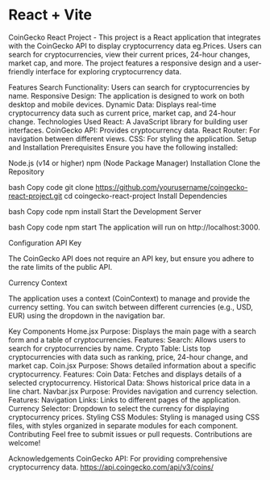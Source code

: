 # React + Vite

CoinGecko React Project -
This project is a React application that integrates with the CoinGecko API to display cryptocurrency data eg.Prices. Users can search for cryptocurrencies, view their current prices, 24-hour changes, market cap, and more. The project features a responsive design and a user-friendly interface for exploring cryptocurrency data.

Features
Search Functionality: Users can search for cryptocurrencies by name.
Responsive Design: The application is designed to work on both desktop and mobile devices.
Dynamic Data: Displays real-time cryptocurrency data such as current price, market cap, and 24-hour change.
Technologies Used
React: A JavaScript library for building user interfaces.
CoinGecko API: Provides cryptocurrency data.
React Router: For navigation between different views.
CSS: For styling the application.
Setup and Installation
Prerequisites
Ensure you have the following installed:

Node.js (v14 or higher)
npm (Node Package Manager)
Installation
Clone the Repository

bash
Copy code
git clone https://github.com/yourusername/coingecko-react-project.git
cd coingecko-react-project
Install Dependencies

bash
Copy code
npm install
Start the Development Server

bash
Copy code
npm start
The application will run on http://localhost:3000.

Configuration
API Key

The CoinGecko API does not require an API key, but ensure you adhere to the rate limits of the public API.

Currency Context

The application uses a context (CoinContext) to manage and provide the currency setting. You can switch between different currencies (e.g., USD, EUR) using the dropdown in the navigation bar.

Key Components
Home.jsx
Purpose: Displays the main page with a search form and a table of cryptocurrencies.
Features:
Search: Allows users to search for cryptocurrencies by name.
Crypto Table: Lists top cryptocurrencies with data such as ranking, price, 24-hour change, and market cap.
Coin.jsx
Purpose: Shows detailed information about a specific cryptocurrency.
Features:
Coin Data: Fetches and displays details of a selected cryptocurrency.
Historical Data: Shows historical price data in a line chart.
Navbar.jsx
Purpose: Provides navigation and currency selection.
Features:
Navigation Links: Links to different pages of the application.
Currency Selector: Dropdown to select the currency for displaying cryptocurrency prices.
Styling
CSS Modules: Styling is managed using CSS files, with styles organized in separate modules for each component.
Contributing
Feel free to submit issues or pull requests. Contributions are welcome!



Acknowledgements
CoinGecko API: For providing comprehensive cryptocurrency data.
https://api.coingecko.com/api/v3/coins/